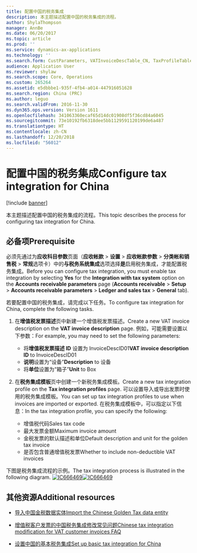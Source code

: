 ```yaml
---
title: 配置中国的税务集成
description: 本主题描述配置中国的税务集成的流程。
author: ShylaThompson
manager: AnnBe
ms.date: 06/20/2017
ms.topic: article
ms.prod: ''
ms.service: dynamics-ax-applications
ms.technology: ''
ms.search.form: CustParameters, VATInvoiceDescTable_CN, TaxProfileTable_CN
audience: Application User
ms.reviewer: shylaw
ms.search.scope: Core, Operations
ms.custom: 265264
ms.assetid: e5dbbbe1-935f-4fb4-a014-447916051628
ms.search.region: China (PRC)
ms.author: leguo
ms.search.validFrom: 2016-11-30
ms.dyn365.ops.version: Version 1611
ms.openlocfilehash: 341063360ecaf65d14dc01908df5f36cd84a6045
ms.sourcegitcommit: 73e10192fb6318dee5bb1129591120199de6a487
ms.translationtype: HT
ms.contentlocale: zh-CN
ms.lasthandoff: 12/20/2018
ms.locfileid: "56012"
---
```

# <a name="configure-tax-integration-for-china"></a><span data-ttu-id="b4130-103">配置中国的税务集成</span><span class="sxs-lookup"><span data-stu-id="b4130-103">Configure tax integration for China</span></span>

[!include [banner](../includes/banner.md)]

<span data-ttu-id="b4130-104">本主题描述配置中国的税务集成的流程。</span><span class="sxs-lookup"><span data-stu-id="b4130-104">This topic describes the process for configuring tax integration for China.</span></span>

## <a name="prerequisite"></a><span data-ttu-id="b4130-105">必备项</span><span class="sxs-lookup"><span data-stu-id="b4130-105">Prerequisite</span></span>
<span data-ttu-id="b4130-106">必须先通过为**应收科目参数**页面（**应收帐款** > **设置** > **应收帐款参数** > **分类帐和销售税** > **常规**选项卡）中的**与税务系统集成**选项选择**是**启用税务集成，才能配置税务集成。</span><span class="sxs-lookup"><span data-stu-id="b4130-106">Before you can configure tax integration, you must enable tax integration by selecting **Yes** for the **Integration with tax system** option on the **Accounts receivable parameters** page (**Accounts receivable** > **Setup** > **Accounts receivable parameters** > **Ledger and sales tax** > **General** tab).</span></span>

<span data-ttu-id="b4130-107">若要配置中国的税务集成，请完成以下任务。</span><span class="sxs-lookup"><span data-stu-id="b4130-107">To configure tax integration for China, complete the following tasks.</span></span>

1.  <span data-ttu-id="b4130-108">在**增值税发票描述**页中新建一个增值税发票描述。</span><span class="sxs-lookup"><span data-stu-id="b4130-108">Create a new VAT invoice description on the **VAT invoice description** page.</span></span> <span data-ttu-id="b4130-109">例如，可能需要设置以下参数：</span><span class="sxs-lookup"><span data-stu-id="b4130-109">For example, you may need to set  the following parameters:</span></span>
    -   <span data-ttu-id="b4130-110">将**增值税发票描述 ID** 设置为 InvoiceDescID01</span><span class="sxs-lookup"><span data-stu-id="b4130-110">**VAT invoice description ID** to InvoiceDescID01</span></span>
    -   <span data-ttu-id="b4130-111">**说明**设置为“设备”</span><span class="sxs-lookup"><span data-stu-id="b4130-111">**Description** to 设备</span></span>
    -   <span data-ttu-id="b4130-112">将**单位**设置为“箱子”</span><span class="sxs-lookup"><span data-stu-id="b4130-112">**Unit** to Box</span></span>

2.  <span data-ttu-id="b4130-113">在**税务集成模板**页中创建一个新税务集成模板。</span><span class="sxs-lookup"><span data-stu-id="b4130-113">Create a new tax integration profile on the **Tax integration profiles** page.</span></span> <span data-ttu-id="b4130-114">可以设置导入或导出发票时使用的税务集成模板。</span><span class="sxs-lookup"><span data-stu-id="b4130-114">You can set up tax integration profiles to use when invoices are imported or exported.</span></span> <span data-ttu-id="b4130-115">在税务集成模板中，可以指定以下信息：</span><span class="sxs-lookup"><span data-stu-id="b4130-115">In the tax integration profile, you can specify the following:</span></span>
    -   <span data-ttu-id="b4130-116">增值税代码</span><span class="sxs-lookup"><span data-stu-id="b4130-116">Sales tax code</span></span>
    -   <span data-ttu-id="b4130-117">最大发票金额</span><span class="sxs-lookup"><span data-stu-id="b4130-117">Maximum invoice amount</span></span>
    -   <span data-ttu-id="b4130-118">金税发票的默认描述和单位</span><span class="sxs-lookup"><span data-stu-id="b4130-118">Default description and unit for the golden tax invoice</span></span>
    -   <span data-ttu-id="b4130-119">是否包含普通增值税发票</span><span class="sxs-lookup"><span data-stu-id="b4130-119">Whether to include non-deductible VAT invoices</span></span>

<span data-ttu-id="b4130-120">下图是税务集成流程的示例。</span><span class="sxs-lookup"><span data-stu-id="b4130-120">The tax integration process is illustrated in the following diagram.</span></span>
<span data-ttu-id="b4130-121">[![IC666469](./media/ic666469.gif)](./media/ic666469.gif)</span><span class="sxs-lookup"><span data-stu-id="b4130-121">[![IC666469](./media/ic666469.gif)](./media/ic666469.gif)</span></span>

## <a name="additional-resources"></a><span data-ttu-id="b4130-122">其他资源</span><span class="sxs-lookup"><span data-stu-id="b4130-122">Additional resources</span></span>

- [<span data-ttu-id="b4130-123">导入中国金税数据实体</span><span class="sxs-lookup"><span data-stu-id="b4130-123">Import the Chinese Golden Tax data entity</span></span>](apac-chn-import-golden-tax-data-entity.md)

- [<span data-ttu-id="b4130-124">增值税客户发票的中国税务集成修改常见问题</span><span class="sxs-lookup"><span data-stu-id="b4130-124">Chinese tax integration modification for VAT customer invoices FAQ</span></span>](apac-chn-tax-integration-vat-customer-invoices.md)

- [<span data-ttu-id="b4130-125">设置中国的基本税务集成</span><span class="sxs-lookup"><span data-stu-id="b4130-125">Set up basic tax integration for China</span></span>](./tasks/set-up-basic-tax-integration-profile-china.md)


